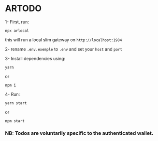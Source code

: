 # ARTODO

1- First, run:

`npx arlocal`

this will run a local slim gateway on `http://localhost:1984`

2- rename `.env.exemple` to `.env` and set your `host` and `port`

3- Install dependencies using:

`yarn`

or

`npm i`

4- Run:

`yarn start`

or

`npm start`

### NB: Todos are voluntarily specific to the authenticated wallet.
